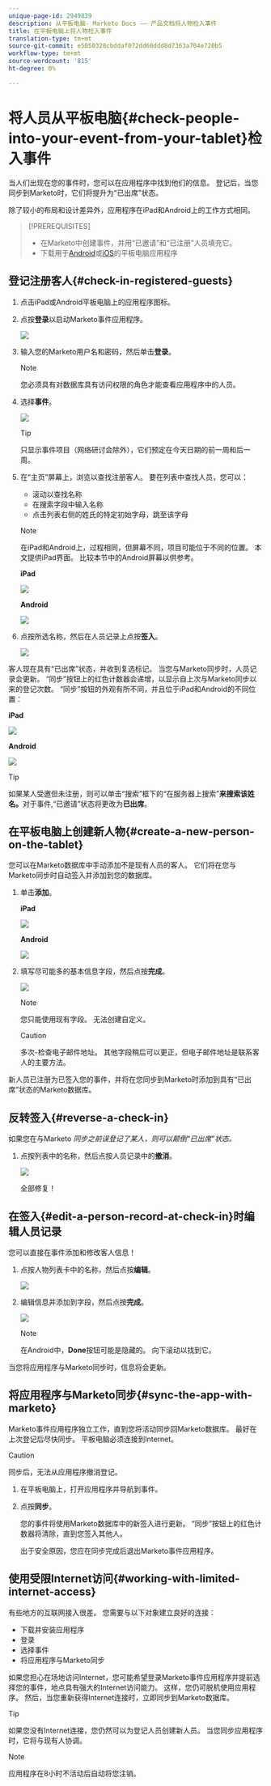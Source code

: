 ```yaml
---
unique-page-id: 2949839
description: 从平板电脑- Marketo Docs —— 产品文档将人物检入事件
title: 在平板电脑上将人物检入事件
translation-type: tm+mt
source-git-commit: e5050328cbddaf072dd60ddd8d7363a704e720b5
workflow-type: tm+mt
source-wordcount: '815'
ht-degree: 0%

---
```



# 将人员从平板电脑{#check-people-into-your-event-from-your-tablet}检入事件

当人们出现在您的事件时，您可以在应用程序中找到他们的信息。 登记后，当您同步到Marketo时，它们将提升为“已出席”状态。

除了较小的布局和设计差异外，应用程序在iPad和Android上的工作方式相同。

>[!PREREQUISITES]
>
>* 在Marketo中创建事件，并用“已邀请”和“已注册”人员填充它。
>* 下载用于[Android](https://play.google.com/store/apps/details?id=com.marketo.eventcheckin&amp;hl=en)或[iOS](https://itunes.apple.com/us/app/marketo-events/id522766637?mt=8)的平板电脑应用程序


## 登记注册客人{#check-in-registered-guests}

1. 点击iPad或Android平板电脑上的应用程序图标。

1. 点按&#x200B;**登录**&#x200B;以启动Marketo事件应用程序。

   ![](assets/1.jpg)

1. 输入您的Marketo用户名和密码，然后单击&#x200B;**登录**。

   >[!NOTE]
   >
   >您必须具有对数据库具有访问权限的角色才能查看应用程序中的人员。

1. 选择&#x200B;**事件**。

   ![](assets/2.jpg)

   >[!TIP]
   >
   >只显示事件项目（网络研讨会除外），它们预定在今天日期的前一周和后一周。

1. 在“主页”屏幕上，浏览以查找注册客人。 要在列表中查找人员，您可以：

   * 滚动以查找名称
   * 在搜索字段中输入名称
   * 点击列表右侧的姓氏的特定初始字母，跳至该字母

   >[!NOTE]
   >
   >在iPad和Android上，过程相同，但屏幕不同，项目可能位于不同的位置。 本文提供iPad界面。 比较本节中的Android屏幕以供参考。

   **iPad**

   ![](assets/image2016-4-15-11-3a55-3a11.png)

   **Android**

   ![](assets/image2016-4-15-14-3a50-3a19.png)

1. 点按所选名称，然后在人员记录上点按&#x200B;**签入**。

   ![](assets/img-0068-35-hands.png)

客人现在具有“已出席”状态，并收到复选标记。 当您与Marketo同步时，人员记录会更新。 “同步”按钮上的红色计数器会递增，以显示自上次与Marketo同步以来的登记次数。 “同步”按钮的外观有所不同，并且位于iPad和Android的不同位置：

**iPad**

![](assets/image2016-4-12-14-3a25-3a13.png)

**Android**

![](assets/image2016-4-15-14-3a58-3a6.png)

>[!TIP]
>
>如果某人受邀但未注册，则可以单击“搜索”框下的“在服务器上搜索”**来搜索该姓名。**&#x200B;对于事件,“已邀请”状态将更改为&#x200B;**已出席**。

## 在平板电脑上创建新人物{#create-a-new-person-on-the-tablet}

您可以在Marketo数据库中手动添加不是现有人员的客人。 它们将在您与Marketo同步时自动签入并添加到您的数据库。

1. 单击&#x200B;**添加**。

   **iPad**

   ![](assets/image2016-4-15-11-3a58-3a51.png)

   **Android**

   ![](assets/image2016-4-15-15-3a2-3a38.png)

1. 填写尽可能多的基本信息字段，然后点按&#x200B;**完成**。

   ![](assets/image2016-4-15-11-3a33-3a59.png)

   >[!NOTE]
   >
   >您只能使用现有字段。 无法创建自定义。

   >[!CAUTION]
   >
   >多次-检查电子邮件地址。 其他字段稍后可以更正，但电子邮件地址是联系客人的主要方法。

新人员已注册为已签入您的事件，并将在您同步到Marketo时添加到具有“已出席”状态的Marketo数据库。

## 反转签入{#reverse-a-check-in}

如果您在与Marketo _同步之前误登记了某人，则可以颠倒“已出席”状态。_

1. 点按列表中的名称，然后点按人员记录中的&#x200B;**撤消**。

   ![](assets/image2016-4-15-11-3a38-3a31.png)

   全部修复！

## 在签入{#edit-a-person-record-at-check-in}时编辑人员记录

您可以直接在事件添加和修改客人信息！

1. 点按人物列表卡中的名称，然后点按&#x200B;**编辑**。

   ![](assets/image2016-4-15-11-3a43-3a46.png)

1. 编辑信息并添加到字段，然后点按&#x200B;**完成**。

   ![](assets/image2016-4-15-11-3a50-3a18.png)

   >[!NOTE]
   >
   >在Android中，**Done**&#x200B;按钮可能是隐藏的。 向下滚动以找到它。

当您将应用程序与Marketo同步时，信息将会更新。

## 将应用程序与Marketo同步{#sync-the-app-with-marketo}

Marketo事件应用程序独立工作，直到您将活动同步回Marketo数据库。 最好在上次登记后尽快同步。 平板电脑必须连接到Internet。

>[!CAUTION]
>
>同步后，无法从应用程序撤消登记。

1. 在平板电脑上，打开应用程序并导航到事件。

1. 点按&#x200B;**同步**。

   您的事件将使用Marketo数据库中的新签入进行更新。 “同步”按钮上的红色计数器将清除，直到您签入其他人。

   出于安全原因，您应在同步完成后退出Marketo事件应用程序。

## 使用受限Internet访问{#working-with-limited-internet-access}

有些地方的互联网接入很差。 您需要与以下对象建立良好的连接：

* 下载并安装应用程序
* 登录
* 选择事件
* 将应用程序与Marketo同步

如果您担心在场地访问Internet，您可能希望登录Marketo事件应用程序并提前选择您的事件，地点具有强大的Internet访问能力。 这样，您仍可脱机使用应用程序。 然后，当您重新获得Internet连接时，立即同步到Marketo数据库。

>[!TIP]
>
>如果您没有Internet连接，您仍然可以为登记人员创建新人员。 当您同步应用程序时，它将与现有人协调。

>[!NOTE]
>
>应用程序在8小时不活动后自动将您注销。
